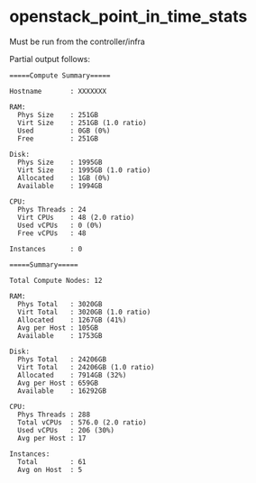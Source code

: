 openstack_point_in_time_stats
=============================

Must be run from the controller/infra

Partial output follows:

    =====Compute Summary=====

    Hostname       : XXXXXXX
    
    RAM:
      Phys Size    : 251GB
      Virt Size    : 251GB (1.0 ratio)
      Used         : 0GB (0%)
      Free         : 251GB
    
    Disk:
      Phys Size    : 1995GB
      Virt Size    : 1995GB (1.0 ratio)
      Allocated    : 1GB (0%)
      Available    : 1994GB  
    
    CPU:
      Phys Threads : 24
      Virt CPUs    : 48 (2.0 ratio)
      Used vCPUs   : 0 (0%)
      Free vCPUs   : 48
    
    Instances      : 0
    
    =====Summary=====
    
    Total Compute Nodes: 12
    
    RAM:
      Phys Total   : 3020GB
      Virt Total   : 3020GB (1.0 ratio)
      Allocated    : 1267GB (41%)
      Avg per Host : 105GB
      Available    : 1753GB
    
    Disk:
      Phys Total   : 24206GB  
      Virt Total   : 24206GB (1.0 ratio)
      Allocated    : 7914GB (32%)
      Avg per Host : 659GB
      Available    : 16292GB 
    
    CPU:
      Phys Threads : 288
      Total vCPUs  : 576.0 (2.0 ratio)
      Used vCPUs   : 206 (30%)
      Avg per Host : 17
    
    Instances:
      Total        : 61
      Avg on Host  : 5

